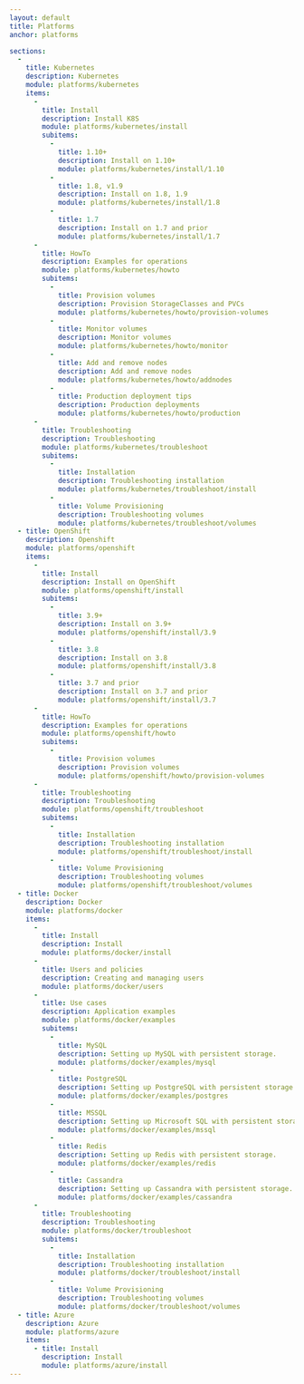 ```yaml
---
layout: default
title: Platforms
anchor: platforms

sections:
  -
    title: Kubernetes
    description: Kubernetes
    module: platforms/kubernetes
    items:
      - 
        title: Install
        description: Install K8S
        module: platforms/kubernetes/install
        subitems:
          - 
            title: 1.10+
            description: Install on 1.10+
            module: platforms/kubernetes/install/1.10
          -
            title: 1.8, v1.9
            description: Install on 1.8, 1.9
            module: platforms/kubernetes/install/1.8
          -
            title: 1.7
            description: Install on 1.7 and prior
            module: platforms/kubernetes/install/1.7
      - 
        title: HowTo
        description: Examples for operations
        module: platforms/kubernetes/howto
        subitems:
          -
            title: Provision volumes
            description: Provision StorageClasses and PVCs
            module: platforms/kubernetes/howto/provision-volumes
          -
            title: Monitor volumes
            description: Monitor volumes
            module: platforms/kubernetes/howto/monitor
          -
            title: Add and remove nodes
            description: Add and remove nodes
            module: platforms/kubernetes/howto/addnodes
          -
            title: Production deployment tips
            description: Production deployments
            module: platforms/kubernetes/howto/production
      - 
        title: Troubleshooting
        description: Troubleshooting
        module: platforms/kubernetes/troubleshoot
        subitems:
          -
            title: Installation
            description: Troubleshooting installation
            module: platforms/kubernetes/troubleshoot/install
          -
            title: Volume Provisioning
            description: Troubleshooting volumes
            module: platforms/kubernetes/troubleshoot/volumes
  - title: OpenShift
    description: Openshift
    module: platforms/openshift
    items:
      -
        title: Install
        description: Install on OpenShift
        module: platforms/openshift/install
        subitems:
          -
            title: 3.9+
            description: Install on 3.9+
            module: platforms/openshift/install/3.9
          -
            title: 3.8
            description: Install on 3.8
            module: platforms/openshift/install/3.8
          -
            title: 3.7 and prior
            description: Install on 3.7 and prior
            module: platforms/openshift/install/3.7
      -
        title: HowTo
        description: Examples for operations
        module: platforms/openshift/howto
        subitems:
          -
            title: Provision volumes
            description: Provision volumes
            module: platforms/openshift/howto/provision-volumes
      - 
        title: Troubleshooting
        description: Troubleshooting
        module: platforms/openshift/troubleshoot
        subitems:
          -
            title: Installation
            description: Troubleshooting installation
            module: platforms/openshift/troubleshoot/install
          -
            title: Volume Provisioning
            description: Troubleshooting volumes
            module: platforms/openshift/troubleshoot/volumes
  - title: Docker
    description: Docker
    module: platforms/docker
    items:
      -
        title: Install
        description: Install
        module: platforms/docker/install
      -
        title: Users and policies
        description: Creating and managing users
        module: platforms/docker/users
      -
        title: Use cases
        description: Application examples
        module: platforms/docker/examples
        subitems:
          -
            title: MySQL
            description: Setting up MySQL with persistent storage.
            module: platforms/docker/examples/mysql
          -
            title: PostgreSQL
            description: Setting up PostgreSQL with persistent storage.
            module: platforms/docker/examples/postgres
          -
            title: MSSQL
            description: Setting up Microsoft SQL with persistent storage.
            module: platforms/docker/examples/mssql
          -
            title: Redis
            description: Setting up Redis with persistent storage.
            module: platforms/docker/examples/redis
          -
            title: Cassandra
            description: Setting up Cassandra with persistent storage.
            module: platforms/docker/examples/cassandra
      - 
        title: Troubleshooting
        description: Troubleshooting
        module: platforms/docker/troubleshoot
        subitems:
          -
            title: Installation
            description: Troubleshooting installation
            module: platforms/docker/troubleshoot/install
          -
            title: Volume Provisioning
            description: Troubleshooting volumes
            module: platforms/docker/troubleshoot/volumes
  - title: Azure
    description: Azure
    module: platforms/azure
    items:
      - title: Install
        description: Install
        module: platforms/azure/install
---
```

